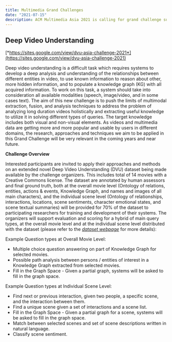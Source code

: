 ```yaml
---
title: Multimedia Grand Challenges
date: "2021-07-15"
description: ACM Multimedia Asia 2021 is calling for grand challenge submission.
---
```


## Deep Video Understanding

[*https://sites.google.com/view/dvu-asia-challenge-2021*](https://sites.google.com/view/dvu-asia-challenge-2021)

Deep video understanding is a difficult task which requires systems to develop a deep analysis and understanding of the relationships between different entities in video, to use known information to reason about other, more hidden information, and to populate a knowledge graph (KG) with all acquired information. To work on this task, a system should take into consideration all available modalities (speech, image/video, and in some cases text). The aim of this new challenge is to push the limits of multimodal extraction, fusion, and analysis techniques to address the problem of analyzing long duration videos holistically and extracting useful knowledge to utilize it in solving different types of queries. The target knowledge includes both visual and non-visual elements. As videos and multimedia data are getting more and more popular and usable by users in different domains, the research, approaches and techniques we aim to be applied in this Grand Challenge will be very relevant in the coming years and near future.


**Challenge Overview**


Interested participants are invited to apply their approaches and methods on an extended novel Deep Video Understanding (DVU) dataset being made available by the challenge organizers. This includes total of 14 movies with a Creative Commons license. The dataset are annotated by human assessors and final ground truth, both at the overall movie level (Ontology of relations, entities, actions & events, Knowledge Graph, and names and images of all main characters), and the individual scene level (Ontology of relationships, interactions, locations, scene sentiments, character emotional states, and scene textual summaries) will be provided for 70% of the dataset to participating researchers for training and development of their systems. The organizers will support evaluation and scoring for a hybrid of main query types, at the overall movie level and at the individual scene level distributed with the dataset (please refer to the [*dataset webpage*]((https://sites.google.com/view/dvu-asia-challenge-2021/home/supported-datasets)) for more details): 


Example Question types at Overall Movie Level:
<ul>
	<li>
	Multiple choice question answering on part of Knowledge Graph for selected movies.
	</li>
	<li>
	Possible path analysis between persons / entities of interest in a Knowledge Graph extracted from selected movies.
	</li>
	<li>
	Fill in the Graph Space - Given a partial graph, systems will be asked to fill in the graph space.
	</li>
</ul>


Example Question types at Individual Scene Level:
<ul>
	<li>
		Find next or previous interaction, given two people, a specific scene, and the interaction between them.
	</li>
	<li>
		Find a unique scene given a set of interactions and a scene list.
	</li>
	<li>
		Fill in the Graph Space - Given a partial graph for a scene, systems will be asked to fill in the graph space.
	</li>
	<li>
		Match between selected scenes and set of scene descriptions written in natural language.
	</li>
	<li>
		Classify scene sentiment.
	</li>


</ul>

<!-- **For more information regarding this topic**, please refer to the link: [*https://sites.google.com/view/dvu-asia-challenge-2021*](https://sites.google.com/view/dvu-asia-challenge-2021). -->

